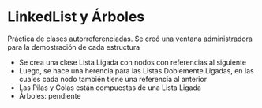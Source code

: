 # LinkedList y Árboles
Práctica de clases autorreferenciadas. Se creó una ventana administradora para la demostración de cada estructura

* Se crea una clase Lista Ligada con nodos con referencias al siguiente
* Luego, se hace una herencia para las Listas Doblemente Ligadas, en las cuales cada nodo también tiene una referencia al anterior
* Las Pilas y Colas están compuestas de una Lista Ligada
* Árboles: pendiente
